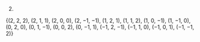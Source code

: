 2.

{(2, 2, 2),
(2, 1, 1),
(2, 0, 0),
(2, −1, −1),
(1, 2, 1),
(1, 1, 2),
(1, 0, −1),
(1, −1, 0),
(0, 2, 0),
(0, 1, −1),
(0, 0, 2),
(0, −1, 1),
(−1, 2, −1),
(−1, 1, 0),
(−1, 0, 1),
(−1, −1, 2)}